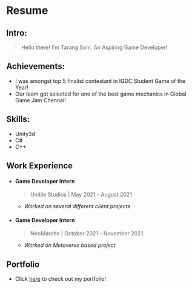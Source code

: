 # Resume

## Intro:
>Hello there!
>I'm Tarang Soni. An Aspiring Game Developer!

## Achievements:
* I was amongst top 5 finalist contestant in IGDC Student Game of the Year!
* Our team got selected for one of the best game mechanics in Global Game Jam Chennai!

## Skills:
* Unity3d
* C#
* C++

## Work Experience

* #### Game Developer Intern
  > Unitile Studios | May 2021 - August 2021

  * *Worked on several different client projects*

* #### Game Developer Intern
  > NeoMarche | October 2021 - November 2021

  * *Worked on Metaverse based project*
 
## Portfolio
* Click [here](https://github.com/tarang-soni/tarang-soni/blob/main/Portfolio/Portfolio.md) to check out my portfolio!


